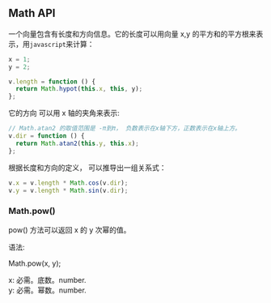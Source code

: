 ## Math API

一个向量包含有长度和方向信息。它的长度可以用向量 x,y 的平方和的平方根来表示，用`javascript`来计算：

```js
x = 1;
y = 2;

v.length = function () {
  return Math.hypot(this.x, this, y);
};
```

它的方向 可以用 x 轴的夹角来表示:

```js
// Math.atan2 的取值范围是 -π到π， 负数表示在x轴下方，正数表示在x轴上方。
v.dir = function () {
  return Math.atan2(this.y, this.x);
};
```

根据长度和方向的定义， 可以推导出一组关系式：

```js
v.x = v.length * Math.cos(v.dir);
v.y = v.length * Math.sin(v.dir);
```



### Math.pow()

pow() 方法可以返回 x 的 y 次幂的值。

语法:

Math.pow(x, y);

x: 必需。底数。number.   
y: 必需。幂数。number.  